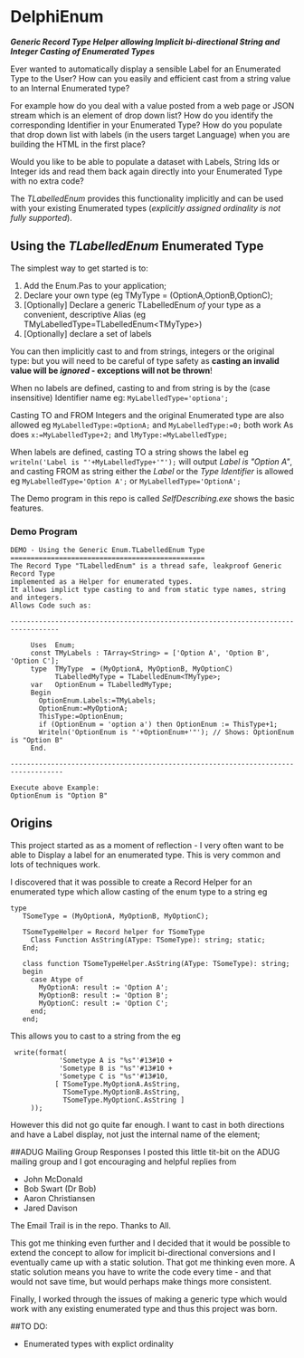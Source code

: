 # DelphiEnum
_**Generic Record Type Helper allowing Implicit bi-directional String and Integer Casting of Enumerated Types**_

Ever wanted to automatically display a sensible Label for an Enumerated Type to the User?  How can you easily and efficient 
cast from a string value to an Internal Enumerated type?  

For example how do you deal with a value posted from a web page or JSON stream which is an element of drop down list? How do you 
identify the corresponding Identifier in your Enumerated Type?  How do you populate that drop down list with labels 
(in the users target Language) when you are building the HTML in the first place? 

Would you like to be able to populate a dataset with Labels, String Ids or Integer ids and read them back again directly 
into your Enumerated Type with no extra code?

The _*TLabelledEnum*_ provides this functionality implicitly and can be used with your existing Enumerated types (_explicitly 
assigned ordinality is not fully supported_).  

## Using the _*TLabelledEnum*_ Enumerated Type

The simplest way to get started is to:
  1. Add the Enum.Pas to your application;
  2. Declare your own type (eg TMyType = (OptionA,OptionB,OptionC);
  3. [Optionally] Declare a generic TLabelledEnum _of_ your type as a convenient, 
  descriptive Alias (eg TMyLabelledType=TLabelledEnum\<TMyType\>) 
  4. [Optionally] declare a set of labels 
 
You can then implicitly cast to and from strings, integers or the original type: but you will 
need to be careful of type safety as **casting an invalid value will be _ignored_ - exceptions
will not be thrown**! 

When no labels are defined, casting to and from string is by the (case insensitive) Identifier name eg:
```MyLabelledType='optiona';```

Casting TO and FROM Integers and the original Enumerated type are also allowed 
eg ```MyLabelledType:=OptionA;```
and ```MyLabelledType:=0;``` both work As does ```x:=MyLabelledType+2;``` and ```lMyType:=MyLabelledType;``` 

When labels are defined, casting TO a string shows the label eg ```writeln('Label is "'+MyLabelledType+'"');``` will 
output *Label is "Option A"*, and casting FROM as string either the _Label_ or the _Type Identifier_ is allowed eg 
```MyLabelledType='Option A';``` or ```MyLabelledType='OptionA';```  


The Demo program in this repo is called _SelfDescribing.exe_ shows the basic features. 


### Demo Program
```
DEMO - Using the Generic Enum.TLabelledEnum Type
================================================
The Record Type "TLabelledEnum" is a thread safe, leakproof Generic Record Type
implemented as a Helper for enumerated types.
It allows implict type casting to and from static type names, string and integers.
Allows Code such as:

----------------------------------------------------------------------------------

     Uses  Enum;
     const TMyLabels : TArray<String> = ['Option A', 'Option B', 'Option C'];
     type  TMyType  = (MyOptionA, MyOptionB, MyOptionC)
           TLabelledMyType = TLabelledEnum<TMyType>;
     var   OptionEnum = TLabelledMyType;
     Begin
       OptionEnum.Labels:=TMyLabels;
       OptionEnum:=MyOptionA;
       ThisType:=OptionEnum;
       if (OptionEnum = 'option a') then OptionEnum := ThisType+1;
       Writeln('OptionEnum is "'+OptionEnum+'"'); // Shows: OptionEnum is "Option B"
     End.

-----------------------------------------------------------------------------------

Execute above Example:
OptionEnum is "Option B"
```

## Origins
This project started as as a moment of reflection - I very often want to be able to Display a label for an
enumerated type.  This is very common and lots of techniques work.

I discovered that it was possible to create a Record Helper for an enumerated type which allow 
casting of the enum type to a string eg 
```
type
   TSomeType = (MyOptionA, MyOptionB, MyOptionC);

   TSomeTypeHelper = Record helper for TSomeType
     Class Function AsString(AType: TSomeType): string; static;
   End;

   class function TSomeTypeHelper.AsString(AType: TSomeType): string;
   begin
     case Atype of
       MyOptionA: result := 'Option A';
       MyOptionB: result := 'Option B';
       MyOptionC: result := 'Option C';
     end;
   end;

```
This allows you to cast to a string from the eg
```
 write(format(
            'Sometype A is "%s"'#13#10 +
            'Sometype B is "%s"'#13#10 +
            'Sometype C is "%s"'#13#10,
           [ TSomeType.MyOptionA.AsString,
             TSomeType.MyOptionB.AsString,
             TSomeType.MyOptionC.AsString ]
     ));
```
However this did not go quite far enough.  I want to cast in both directions and have a Label display,
not just the internal name of the element;

##ADUG Mailing Group Responses
I posted this little tit-bit on the ADUG mailing group and I got encouraging and helpful replies from 
  + John McDonald
  + Bob Swart (Dr Bob)
  + Aaron Christiansen
  + Jared Davison
  
 The Email Trail is in the repo. Thanks to All.

This got me thinking even further and I decided that it would be possible to extend the concept to allow for 
implicit bi-directional conversions and I eventually came up with a static solution.  That got me thinking even
more.  A static solution means you have to write the code every time - and that would not save time, but 
would perhaps make things more consistent.  

Finally, I worked through the issues of making a generic type which would work with any existing enumerated type 
and thus this project was born.

##TO DO:
  + Enumerated types with explict ordinality
